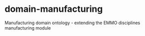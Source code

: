 # domain-manufacturing
Manufacturing domain ontology - extending the EMMO disciplines manufacturing module
